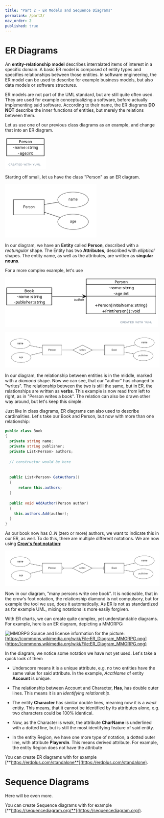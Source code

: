```yaml
---
title: "Part 2 - ER Models and Sequence Diagrams"
permalink: /part2/
nav_order: 2
published: true
---
```


# ER Diagrams

An **entity-relationship model** describes interralated items of interest in a specific domain. A basic ER model is composed of entity types and specifies relationships between those entities. In software engineering, the ER model can be used to describe for example business models, but also data models or software structures.

ER models are not part of the UML standard, but are still quite often used. They are used for example conceptualizing a software, before actually implementing said software. According to their name, the ER diagrams **DO NOT** describe the inner functions of entities, but merely the relations between them.

Let us use one of our previous class diagrams as an example, and change that into an ER diagram.

![Person with name and age](https://github.com/centria/design-and-documentation/raw/master/assets/images/part1/classdiagram-person-name-age.png)

Starting off small, let us have the class "Person" as an ER diagram.

![ER Person with name and age](https://github.com/centria/design-and-documentation/raw/master/assets/images/part2/er_person.png)

In our diagram, we have an **Entity** called **Person**, described with a *rectungular* shape. The Entity has two **Attributes**, described with *elliptical* shapes. The entity name, as well as the attributes, are written as **singular nouns**.

For a more complex example, let's use

![Book](https://github.com/centria/design-and-documentation/raw/master/assets/images/part1/class-diagram-book-person-relation.png)


![ER Person writes book](https://github.com/centria/design-and-documentation/raw/master/assets/images/part2/er_person_book.png)

In our diagram, the relationship between entities is in the middle, marked with a *diamond* shape. Now we can see, that our "author" has changed to "writes". The relationship between the two is still the same, but in ER, the relationships are written as **verbs**. This example is now read from left to right, as in "Person writes a book". The relation can also be drawn other way around, but let's keep this simple.

Just like in class diagrams, ER diagrams can also used to describe cardinalities. Let's take our Book and Person, but now with more than one relationship:

```cs
public class Book 
{
  private string name;
  private string publisher;
  private List<Person> authors;

  // constructor would be here


  public List<Person> GetAuthors() 
  {
      return this.authors;
  }

  public void AddAuthor(Person author) 
  {
    this.authors.Add(author);
  }
}
```

As our book now has *0..N* (zero or more) authors, we want to indicate this in our ER, as well. To do this, there are multiple different notations. We are now using [**Crow's foot notation**](https://en.wikipedia.org/wiki/Entity%E2%80%93relationship_model#Crow's_foot_notation):


![ER Person writes book](https://github.com/centria/design-and-documentation/raw/master/assets/images/part2/er_persons_books.png)

Now in our diagram, "many persons write one book". It is noticeable, that in the crow's foot notation, the relationship diamond is not compulsory, but for example the tool we use, does it automatically. As ER is not as standardized as for example UML, mixing notations is more easily forgiven.

With ER charts, we can create quite complex, yet understandable diagrams. For example, here is an ER diagram, depicting a MMORPG:

![MMORPG](https://upload.wikimedia.org/wikipedia/commons/7/72/ER_Diagram_MMORPG.png)
Source and license information for the picture: [https://commons.wikimedia.org/wiki/File:ER_Diagram_MMORPG.png](https://commons.wikimedia.org/wiki/File:ER_Diagram_MMORPG.png)

In the diagram, we notice some notation we have not yet used. Let's take a quick look of them

* Underscore means it is a unique attribute, e.g. no two entities have the same value for said attribute. In the example, *AcctName* of entity **Account** is unique.

* The relationship between Account and Character, **Has**, has double outer lines. This means it is an *identifying relationship*.

* The entity **Character** has similar double lines, meaning now it is a *weak* entity. This means, that it cannot be identified by its attributes alone, e.g. two characters could be 100% identical.

* Now, as the Character is weak, the attribute **CharName** is underlined with a dotted line, but is still the most identifying feature of said entity.

* In the entity Region, we have one more type of notation, a dotted outer line, with attribute **PlayersIn**. This means derived attribute. For example, the entity Region does not have the attribute 



You can create ER diagrams with for example [**https://erdplus.com/standalone**](https://erdplus.com/standalone).

# Sequence Diagrams

Here will be even more.

You can create Sequence diagrams with for example [**https://sequencediagram.org/**](https://sequencediagram.org/).